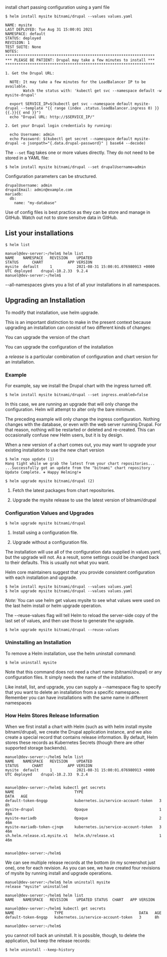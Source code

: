 install chart passing configuration using a yaml file

`$ helm install mysite bitnami/drupal --values values.yaml`

```
NAME: mysite
LAST DEPLOYED: Tue Aug 31 15:00:01 2021
NAMESPACE: default
STATUS: deployed
REVISION: 1
TEST SUITE: None
NOTES:
*******************************************************************
*** PLEASE BE PATIENT: Drupal may take a few minutes to install ***
*******************************************************************

1. Get the Drupal URL:

  NOTE: It may take a few minutes for the LoadBalancer IP to be available.
        Watch the status with: 'kubectl get svc --namespace default -w mysite-drupal'

  export SERVICE_IP=$(kubectl get svc --namespace default mysite-drupal --template "{{ range (index .status.loadBalancer.ingress 0) }}{{.}}{{ end }}")
  echo "Drupal URL: http://$SERVICE_IP/"

2. Get your Drupal login credentials by running:

  echo Username: admin
  echo Password: $(kubectl get secret --namespace default mysite-drupal -o jsonpath="{.data.drupal-password}" | base64 --decode)

```

The `--set` flag takes one or more values directly. They do not need to be stored in a YAML file:

`$ helm install mysite bitnami/drupal --set drupalUsername=admin`

Configuration parameters can be structured.
```
drupalUsername: admin
drupalEmail: admin@example.com
mariadb:
  db:
    name: "my-database"
```

Use of config files is best practice as they can be store and manage in GitHub. Watch out not to store sensitve data in GitHub.



## List your installations

`$ helm list`

```
manuel@dev-server:~/helm$ helm list
NAME  	NAMESPACE	REVISION	UPDATED                                	STATUS  	CHART         	APP VERSION
mysite	default  	1       	2021-08-31 15:00:01.076980913 +0000 UTC	deployed	drupal-10.2.33	9.2.4      
manuel@dev-server:~/helm$ 

```

--all-namespaces gives you a list of all your installations in all namespaces.



## Upgrading an Installation

To modify that installation, use helm upgrade.

This is an important distinction to make in the present context because upgrading an installation can consist of two different kinds of changes:

You can upgrade the version of the chart

You can upgrade the configuration of the installation

a *release* is a particular combination of configuration and chart version for an installation.

### Example

For example, say we install the Drupal chart with the ingress turned off.


`$ helm install mysite bitnami/drupal --set ingress.enabled=false`

In this case, we are running an upgrade that will only change the configuration.  Helm will attempt to alter only the bare minimum.

The preceding example will only change the ingress configuration. Nothing changes with the database, or even with the web server running Drupal. For that reason, nothing will be restarted or deleted and re-created. This can occasionally confuse new Helm users, but it is by design. 

When a new version of a chart comes out, you may want to upgrade your existing installation to use the new chart version

```
$ helm repo update (1)
Hang tight while we grab the latest from your chart repositories...
...Successfully got an update from the "bitnami" chart repository
Update Complete. ⎈ Happy Helming!⎈

$ helm upgrade mysite bitnami/drupal (2)
```


1. Fetch the latest packages from chart repositories.


1. Upgrade the mysite release to use the latest version of bitnami/drupal


### Configuration Values and Upgrades

```$ helm install mysite bitnami/drupal --values values.yaml 
$ helm upgrade mysite bitnami/drupal 
```


1. Install using a configuration file.


1. Upgrade without a configuration file.


The installation will use all of the configuration data supplied in values.yaml, but the upgrade will not. As a result, some settings could be changed back to their defaults. This is usually not what you want.

Helm core maintainers suggest that you provide consistent configuration with each installation and upgrade.

```
$ helm install mysite bitnami/drupal --values values.yaml 
$ helm upgrade mysite bitnami/drupal --values values.yaml 
```

*Note:* You can use helm get values mysite to see what values were used on the last helm install or helm upgrade operation.

The --reuse-values flag will tell Helm to reload the server-side copy of the last set of values, and then use those to generate the upgrade.

```
$ helm upgrade mysite bitnami/drupal --reuse-values
```

### Uninstalling an Installation

To remove a Helm installation, use the helm uninstall command:

```
$ helm uninstall mysite
```
Note that this command does not need a chart name (bitnami/drupal) or any configuration files. It simply needs the name of the installation. 

Like install, list, and upgrade, you can supply a --namespace flag to specify that you want to delete an installation from a specific namespace. Remember you can have installations with the same name in different namespaces

### How Helm Stores Release Information

When we first install a chart with Helm (such as with helm install mysite bitnami/drupal), we create the Drupal application instance, and we also create a special record that contains release information. By default, Helm stores these records as Kubernetes Secrets (though there are other supported storage backends).

```
manuel@dev-server:~/helm$ helm list
NAME  	NAMESPACE	REVISION	UPDATED                                	STATUS  	CHART         	APP VERSION
mysite	default  	1       	2021-08-31 15:00:01.076980913 +0000 UTC	deployed	drupal-10.2.33	9.2.4      


manuel@dev-server:~/helm$ kubectl get secrets
NAME                           TYPE                                  DATA   AGE
default-token-6ngqp            kubernetes.io/service-account-token   3      8h
mysite-drupal                  Opaque                                1      46m
mysite-mariadb                 Opaque                                2      46m
mysite-mariadb-token-cjnqm     kubernetes.io/service-account-token   3      46m
sh.helm.release.v1.mysite.v1   helm.sh/release.v1                    1      46m


manuel@dev-server:~/helm$ 

```

We can see multiple release records at the bottom (in my screenshot just one), one for each revision. As you can see, we have created four revisions of mysite by running install and upgrade operations.

```
manuel@dev-server:~/helm$ helm uninstall mysite
release "mysite" uninstalled

manuel@dev-server:~/helm$ helm list
NAME	NAMESPACE	REVISION	UPDATED	STATUS	CHART	APP VERSION

manuel@dev-server:~/helm$ kubectl get secrets
NAME                  TYPE                                  DATA   AGE
default-token-6ngqp   kubernetes.io/service-account-token   3      8h

manuel@dev-server:~/helm$ 
```

 you cannot roll back an uninstall. It is possible, though, to delete the application, but keep the release records:

```
$ helm uninstall --keep-history
```